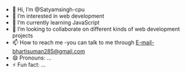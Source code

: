 - 👋 Hi, I’m @Satyamsingh-cpu
- 👀 I’m interested in web development 
- 🌱 I’m currently learning JavaScript 
- 💞️ I’m looking to collaborate on different kinds of web development projects
- 📫 How to reach me -you can talk to me through E-mail-bhartisuman285@gmail.com
- 😄 Pronouns: ...
- ⚡ Fun fact: ...

<!---
Satyamsingh-cpu/Satyamsingh-cpu is a ✨ special ✨ repository because its `README.md` (this file) appears on your GitHub profile.
You can click the Preview link to take a look at your changes.
--->
